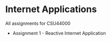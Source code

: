 # Internet Applications
All assignments for  CSU44000
- Assignment 1 - Reactive Internet Application
